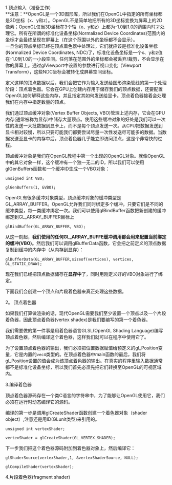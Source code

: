 1.顶点输入（准备工作）  
**注意：**OpenGL是一个3D图形库，所以我们在OpenGL中指定的所有坐标都是3D坐标（x、y和z）。OpenGL不是简单地把所有的3D坐标变换为屏幕上的2D像素；OpenGL仅当3D坐标在3个轴（x、y和z）上都为-1.0到1.0的范围内时才处理它。所有在所谓的标准化设备坐标\(Normalized Device Coordinates\)范围内的坐标才会最终呈现在屏幕上（在这个范围以外的坐标都不会显示）。  
一旦你的顶点坐标已经在顶点着色器中处理过，它们就应该是标准化设备坐标\(Normalized Device Coordinates, NDC\)了，标准化设备坐标是一个x、y和z值在-1.0到1.0的一小段空间。任何落在范围外的坐标都会被丢弃/裁剪，不会显示在你的屏幕上。通过glViewport中设置的参数进行视口变化（Viewport Transform），这些NDC坐标会被转化成屏幕空间坐标。

定义这样的顶点数据以后，我们会把它作为输入发送给图形渲染管线的第一个处理阶段：顶点着色器。它会在GPU上创建内存用于储存我们的顶点数据，还要配置OpenGL如何解释这些内存，并且指定其如何发送给显卡。顶点着色器接着会处理我们在内存中指定数量的顶点。

我们通过顶点缓冲对象\(Vertex Buffer Objects, VBO\)管理上述内存，它会在GPU内存\(通常被称为显存\)中储存大量顶点。使用这些缓冲对象的好处是我们可以一次性的发送一大批数据到显卡上，而不是每个顶点发送一次。从CPU把数据发送到显卡相对较慢，所以只要可能我们都要尝试尽量一次性发送尽可能多的数据。当数据发送至显卡的内存中后，顶点着色器几乎能立即访问顶点，这是个非常快的过程。

顶点缓冲对象是我们在OpenGL教程中第一个出现的OpenGL对象。就像OpenGL中的其它对象一样，这个缓冲有一个独一无二的ID，所以我们可以使用glGenBuffers函数和一个缓冲ID生成一个VBO对象：

`unsigned int VBO;`

`glGenBuffers(1, &VBO);`

OpenGL有很多缓冲对象类型，顶点缓冲对象的缓冲类型是GL\_ARRAY\_BUFFER。OpenGL允许我们同时绑定多个缓冲，只要它们是不同的缓冲类型，每一类缓冲绑定一次。我们可以使用glBindBuffer函数把新创建的缓冲绑定到GL\_ARRAY\_BUFFER目标上

`glBindBuffer(GL_ARRAY_BUFFER, VBO);`

从这一刻起，**我们使用的任何GL\_ARRAY\_BUFFE缓冲调用都会用来配置当前绑定的缓冲\(VBO\)**。然后我们可以调用glBufferData函数，它会把之前定义的顶点数据复制到缓冲的内存中（从内存到显存）：

`glBufferData(GL_ARRAY_BUFFER,sizeof(vertices), vertices, GL_STATIC_DRAW);`

现在我们已经把顶点数据储存在**显存中**了，同时用刚定义好的VBO对象进行了绑定。

下面我们会创建一个顶点和片段着色器来真正处理这些数据。

2。 顶点着色器

如果我们打算做渲染的话，现代OpenGL需要我们至少设置一个顶点以及一个片段着色器，因此顶点着色器\(vertex shadex\)是我们要编写的第一个着色器。

我们需要做的第一件事是用着色器语言GLSL\(OpenGL Shading Language\)编写顶点着色器，然后编译这个着色器，这样我们就可以在程序中使用它了。

为了设置顶点着色器的输出，我们必须把位置数据赋值给预定义的gl\_Position变量，它是内置的`vec4`类型的。在顶点着色器中main函数的最后，我们将gl\_Position设置的值会成为该顶点着色器的输出。在真实的程序里输入数据通常都不是标准化设备坐标，所以我们首先必须先把它们转换至OpenGL的可视区域内。

3.编译着色器

顶点着色器源码存在一个类C语言的字符串中，为了能够让OpenGL使用它，我们必须在运行时动态编译它的源码。

编译的第一步是调用glCreateShader函数创建一个着色器对象（shader object）,注意还是用ID\(GLunit类型\)来引用的。

`unsigned int vertexShader;`

`vertexShader = glCreateShader(GL_VERTEX_SHADER);`

下一步我们把这个着色器源码附加到着色器对象上，然后编译它：

`glShaderSource(vertexShader,1, &vertexShaderSource, NULL);`

`glCompileShader(vertexShader);`

4.片段着色器\(fragment shader\)




